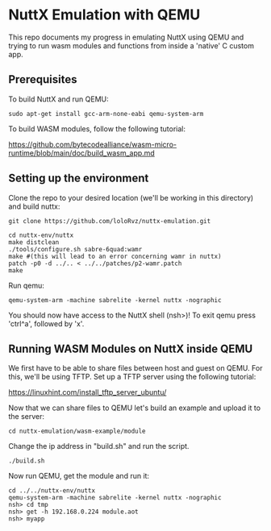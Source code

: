 # NuttX Emulation with QEMU

This repo documents my progress in emulating NuttX using QEMU and trying 
to run wasm modules and functions from inside a 'native' C custom app.

## Prerequisites

To build NuttX and run QEMU:
```
sudo apt-get install gcc-arm-none-eabi qemu-system-arm
```				 

To build WASM modules, follow the following tutorial:

https://github.com/bytecodealliance/wasm-micro-runtime/blob/main/doc/build_wasm_app.md

## Setting up the environment

Clone the repo to your desired location (we'll be working in this directory) 
and build nuttx:

```
git clone https://github.com/loloRvz/nuttx-emulation.git

cd nuttx-env/nuttx
make distclean
./tools/configure.sh sabre-6quad:wamr
make #(this will lead to an error concerning wamr in nuttx)
patch -p0 -d ../.. < ../../patches/p2-wamr.patch
make
```

Run qemu: 

```
qemu-system-arm -machine sabrelite -kernel nuttx -nographic
```

You should now have access to the NuttX shell (nsh>)! To exit qemu press 
'ctrl^a', followed by 'x'.

## Running WASM Modules on NuttX inside QEMU

We first have to be able to share files between host and guest on QEMU. 
For this, we'll be using TFTP. Set up a TFTP server using the following 
tutorial:

https://linuxhint.com/install_tftp_server_ubuntu/

Now that we can share files to QEMU let's build an example and upload it 
to the server:

```
cd nuttx-emulation/wasm-example/module
```

Change the ip address in "build.sh" and run the script.

```
./build.sh
```

Now run QEMU, get the module and run it:

```
cd ../../nuttx-env/nuttx
qemu-system-arm -machine sabrelite -kernel nuttx -nographic
nsh> cd tmp
nsh> get -h 192.168.0.224 module.aot
nsh> myapp
```
